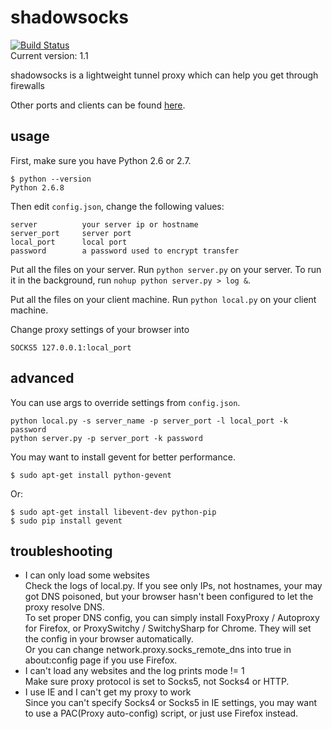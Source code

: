 shadowsocks
===========

[![Build Status](https://travis-ci.org/clowwindy/shadowsocks.png)](https://travis-ci.org/clowwindy/shadowsocks)  
Current version: 1.1

shadowsocks is a lightweight tunnel proxy which can help you get through firewalls

Other ports and clients can be found [here](https://github.com/clowwindy/shadowsocks/wiki/Ports-and-Clients).

usage
-----------

First, make sure you have Python 2.6 or 2.7.

    $ python --version
    Python 2.6.8


Then edit `config.json`, change the following values:

    server          your server ip or hostname
    server_port     server port
    local_port      local port
    password        a password used to encrypt transfer

Put all the files on your server. Run `python server.py` on your server. To run it in the background, run `nohup python server.py > log &`.

Put all the files on your client machine. Run `python local.py` on your client machine.

Change proxy settings of your browser into

    SOCKS5 127.0.0.1:local_port


advanced
------------

You can use args to override settings from `config.json`.

    python local.py -s server_name -p server_port -l local_port -k password
    python server.py -p server_port -k password

You may want to install gevent for better performance.

    $ sudo apt-get install python-gevent

Or:

    $ sudo apt-get install libevent-dev python-pip
    $ sudo pip install gevent

troubleshooting
---------------

* I can only load some websites  
   Check the logs of local.py. If you see only IPs, not hostnames, your may got DNS poisoned, but your browser hasn't 
    been configured to let the proxy resolve DNS.  
   To set proper DNS config, you can simply install FoxyProxy / Autoproxy for Firefox, or ProxySwitchy / SwitchySharp for 
   Chrome. They will set the config in your browser automatically.  
   Or you can change network.proxy.socks_remote_dns into true in about:config page if you use Firefox.
* I can't load any websites and the log prints mode != 1  
    Make sure proxy protocol is set to Socks5, not Socks4 or HTTP.
* I use IE and I can't get my proxy to work    
    Since you can't specify Socks4 or Socks5 in IE settings, you may want to use a PAC(Proxy auto-config) script, or 
    just use Firefox instead.

